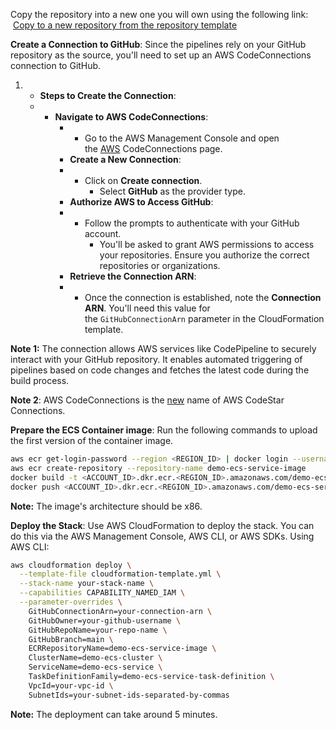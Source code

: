 Copy the repository into a new one you will own using the following link:  [Copy to a new repository from the repository template](https://github.com/new?template_name=codepipeline-ecs-deploy-blog&template_owner=javiercarreraruiz)


****Create a Connection to GitHub****: Since the pipelines rely on your GitHub repository as the source, you'll need to set up an AWS CodeConnections connection to GitHub.

1. - ****Steps to Create the Connection****:
    - - ****Navigate to AWS CodeConnections****:
        - - Go to the AWS Management Console and open the [AWS](https://console.aws.amazon.com/codesuite/settings/connections) CodeConnections page.
        - ****Create a New Connection****:
        - - Click on ****Create connection****.
            - Select ****GitHub**** as the provider type.
        - ****Authorize AWS to Access GitHub****:
        - - Follow the prompts to authenticate with your GitHub account.
            - You'll be asked to grant AWS permissions to access your repositories. Ensure you authorize the correct repositories or organizations.
        - ****Retrieve the Connection ARN****:
        - - Once the connection is established, note the ****Connection ARN****. You'll need this value for the `GitHubConnectionArn` parameter in the CloudFormation template.

****Note 1:**** The connection allows AWS services like CodePipeline to securely interact with your GitHub repository. It enables automated triggering of pipelines based on code changes and fetches the latest code during the build process.

****Note 2****: AWS CodeConnections is the [new](https://aws.amazon.com/about-aws/whats-new/2024/03/aws-codeconnections-formerly-codestar-connections/) name of AWS CodeStar Connections.

****Prepare the ECS Container image****: Run the following commands to upload the first version of the container image.

```bash
aws ecr get-login-password --region <REGION_ID> | docker login --username AWS --password-stdin <ACCOUNT_ID>.dkr.ecr.<REGION_ID>.amazonaws.com
aws ecr create-repository --repository-name demo-ecs-service-image
docker build -t <ACCOUNT_ID>.dkr.ecr.<REGION_ID>.amazonaws.com/demo-ecs-service-image .
docker push <ACCOUNT_ID>.dkr.ecr.<REGION_ID>.amazonaws.com/demo-ecs-service-image
```

****Note:**** The image's architecture should be x86.

****Deploy the Stack****: Use AWS CloudFormation to deploy the stack. You can do this via the AWS Management Console, AWS CLI, or AWS SDKs. Using AWS CLI:

```bash
aws cloudformation deploy \
  --template-file cloudformation-template.yml \
  --stack-name your-stack-name \
  --capabilities CAPABILITY_NAMED_IAM \
  --parameter-overrides \
    GitHubConnectionArn=your-connection-arn \
    GitHubOwner=your-github-username \
    GitHubRepoName=your-repo-name \
    GitHubBranch=main \
    ECRRepositoryName=demo-ecs-service-image \
    ClusterName=demo-ecs-cluster \
    ServiceName=demo-ecs-service \
    TaskDefinitionFamily=demo-ecs-service-task-definition \
    VpcId=your-vpc-id \
    SubnetIds=your-subnet-ids-separated-by-commas
```

****Note:**** The deployment can take around 5 minutes.
